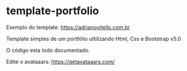 # template-portfolio

Exemplo do template: https://adrianovitello.com.br

Template simples de um portfólio ultilizando Html, Css e Bootstrap v5.0

O código esta todo documentado.

Edite o avataaars: https://getavataaars.com/ 
